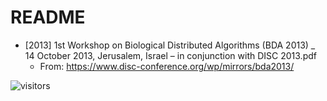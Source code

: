 # README

* [2013] 1st Workshop on Biological Distributed Algorithms (BDA 2013) _ 14 October 2013, Jerusalem, Israel – in conjunction with DISC 2013.pdf
  * From: https://www.disc-conference.org/wp/mirrors/bda2013/

![visitors](https://visitor-badge.laobi.icu/badge?page_id=Evolutionary-Intelligence.DistributedEvolutionaryComputation)
